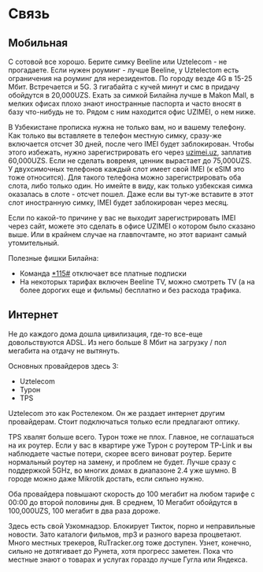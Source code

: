 # Связь

## Мобильная

С сотовой все хорошо. Берите симку Beeline или Uztelecom - не прогадаете. Если
нужен роуминг - лучше Beeline, у Uztelectom есть ограничения на роуминг для
нерезидентов. По городу везде 4G в 15-25 Мбит. Встречается и 5G. 3 гигабайта с
кучей минут и смс в придачу обойдутся в 20,000UZS. Ехать за симкой Билайна лучше
в Makon Mall, в мелких офисах плохо знают иностранные паспорта и часто вносят в
базу что-нибудь не то. Рядом с ним находится офис UZIMEI, о нем ниже.

В Узбекистане прописка нужна не только вам, но и вашему телефону. Как только вы
вставляете в телефон местную симку, сразу-же включается отсчет 30 дней, после
чего IMEI будет заблокирован. Чтобы этого избежать, нужно зарегистрировать его
через [uzimei.uz](https://uzimei.uz/), заплатив 60,000UZS. Если не сделать
вовремя, ценник вырастает до 75,000UZS. У двухсимочных телефонов каждый слот
имеет свой IMEI (к eSIM это тоже относится). Для такого телефона можно
зарегистрировать оба слота, либо только один. Но имейте в виду, как только
узбекская симка оказалась в слоте - отсчет пошел. Даже если вы тут-же вставите в
этот слот иностранную симку, IMEI будет заблокирован через месяц.

Если по какой-то причине у вас не выходит зарегистрировать IMEI через сайт,
можете это сделать в офисе UZIMEI о котором было сказано выше. Или в крайнем
случае на главпочтамте, но этот вариант самый утомительный.

Полезные фишки Билайна:

- Команда [\*115#](tel:*115#) отключает все платные подписки
- На некоторых тарифах включен Beeline TV, можно смотреть TV (а на более дорогих
  еще и фильмы) бесплатно и без расхода трафика.

## Интернет

Не до каждого дома дошла цивилизация, где-то все-еще довольствуются ADSL. Из
него больше 8 Мбит на загрузку / пол мегабита на отдачу не вытянуть.

Основных провайдеров здесь 3:

- Uztelecom
- Турон
- TPS

Uztelecom это как Ростелеком. Он же раздает интернет другим провайдерам. Стоит
подключаться только если предлагают оптику.

TPS хвалят больше всего. Турон тоже не плох. Главное, не соглашаться на их
роутер. Если у вас в квартире уже Турон с роутером TP-Link и вы наблюдаете
частые потери, скорее всего виноват роутер. Берите нормальный роутер на замену,
и проблем не будет. Лучше сразу с поддержкой 5GHz, во многих домах в диапазоне
2.4 уже шумно. В городе можно даже Mikrotik достать, если сильно нужно.

Оба провайдера повышают скорость до 100 мегабит на любом тарифе с 00:00 до
второй половины дня. В среднем, 10 Мегабит обойдутся в 100,000UZS, 100 мегабит в
два раза дороже.

Здесь есть свой Узкомнадзор. Блокирует Тикток, порно и неправильные новости.
Зато каталоги фильмов, mp3 и разного вареза процветают. Много местных трекеров,
RuTracker.org тоже доступен. Узнет, конечно, сильно не дотягивает до Рунета,
хотя прогресс заметен. Пока что местные знают о товарах и услугах гораздо лучше
Гугла или Яндекса.
